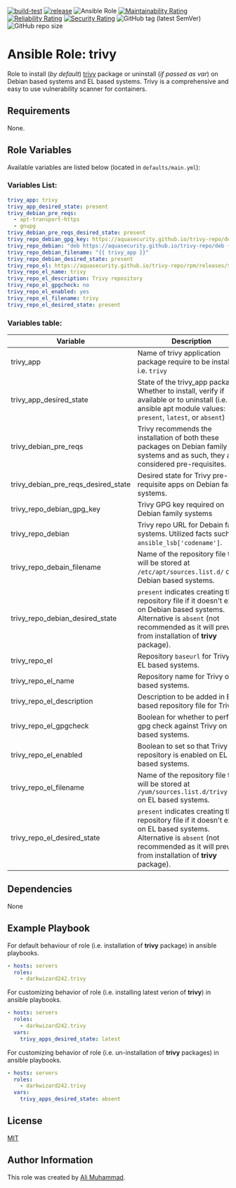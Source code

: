 [![build-test](https://github.com/darkwizard242/ansible-role-trivy/workflows/build-and-test/badge.svg?branch=master)](https://github.com/darkwizard242/ansible-role-trivy/actions?query=workflow%3Abuild-and-test) [![release](https://github.com/darkwizard242/ansible-role-trivy/workflows/release/badge.svg)](https://github.com/darkwizard242/ansible-role-trivy/actions?query=workflow%3Arelease) ![Ansible Role](https://img.shields.io/ansible/role/d/darkwizard242/trivy) [![Maintainability Rating](https://sonarcloud.io/api/project_badges/measure?project=ansible-role-trivy&metric=sqale_rating)](https://sonarcloud.io/dashboard?id=ansible-role-trivy) [![Reliability Rating](https://sonarcloud.io/api/project_badges/measure?project=ansible-role-trivy&metric=reliability_rating)](https://sonarcloud.io/dashboard?id=ansible-role-trivy) [![Security Rating](https://sonarcloud.io/api/project_badges/measure?project=ansible-role-trivy&metric=security_rating)](https://sonarcloud.io/dashboard?id=ansible-role-trivy) ![GitHub tag (latest SemVer)](https://img.shields.io/github/tag/darkwizard242/ansible-role-trivy?label=release) ![GitHub repo size](https://img.shields.io/github/repo-size/darkwizard242/ansible-role-trivy?color=orange&style=flat-square)

# Ansible Role: trivy

Role to install (_by default_) [trivy](https://github.com/aquasecurity/trivy) package or uninstall (_if passed as var_) on Debian based systems and EL based systems. Trivy is a comprehensive and easy to use vulnerability scanner for containers.

## Requirements

None.

## Role Variables

Available variables are listed below (located in `defaults/main.yml`):

### Variables List:

```yaml
trivy_app: trivy
trivy_app_desired_state: present
trivy_debian_pre_reqs:
  - apt-transport-https
  - gnupg
trivy_debian_pre_reqs_desired_state: present
trivy_repo_debian_gpg_key: https://aquasecurity.github.io/trivy-repo/deb/public.key
trivy_repo_debian: "deb https://aquasecurity.github.io/trivy-repo/deb {{ ansible_lsb['codename'] }} main"
trivy_repo_debian_filename: "{{ trivy_app }}"
trivy_repo_debian_desired_state: present
trivy_repo_el: https://aquasecurity.github.io/trivy-repo/rpm/releases/$releasever/$basearch/
trivy_repo_el_name: trivy
trivy_repo_el_description: Trivy repository
trivy_repo_el_gpgcheck: no
trivy_repo_el_enabled: yes
trivy_repo_el_filename: trivy
trivy_repo_el_desired_state: present
```

### Variables table:

Variable                            | Description
----------------------------------- | --------------------------------------------------------------------------------------------------------------------------------------------------------------------------------------------------
trivy_app                           | Name of trivy application package require to be installed i.e. `trivy`
trivy_app_desired_state             | State of the trivy_app package. Whether to install, verify if available or to uninstall (i.e. ansible apt module values: `present`, `latest`, or `absent`)
trivy_debian_pre_reqs               | Trivy recommends the installation of both these packages on Debian family systems and as such, they are considered pre-requisites.
trivy_debian_pre_reqs_desired_state | Desired state for Trivy pre-requisite apps on Debian family systems.
trivy_repo_debian_gpg_key           | Trivy GPG key required on Debian family systems
trivy_repo_debian                   | Trivy repo URL for Debain family systems. Utilized facts such as `ansible_lsb['codename']`.
trivy_repo_debain_filename          | Name of the repository file that will be stored at `/etc/apt/sources.list.d/` on Debian based systems.
trivy_repo_debian_desired_state     | `present` indicates creating the repository file if it doesn't exist on Debian based systems. Alternative is `absent` (not recommended as it will prevent from installation of **trivy** package).
trivy_repo_el                       | Repository `baseurl` for Trivy on EL based systems.
trivy_repo_el_name                  | Repository name for Trivy on EL based systems.
trivy_repo_el_description           | Description to be added in EL based repository file for Trivy.
trivy_repo_el_gpgcheck              | Boolean for whether to perform gpg check against Trivy on EL based systems.
trivy_repo_el_enabled               | Boolean to set so that Trivy repository is enabled on EL based systems.
trivy_repo_el_filename              | Name of the repository file that will be stored at `/yum/sources.list.d/trivy.repo` on EL based systems.
trivy_repo_el_desired_state         | `present` indicates creating the repository file if it doesn't exist on EL based systems. Alternative is `absent` (not recommended as it will prevent from installation of **trivy** package).

## Dependencies

None

## Example Playbook

For default behaviour of role (i.e. installation of **trivy** package) in ansible playbooks.

```yaml
- hosts: servers
  roles:
    - darkwizard242.trivy
```

For customizing behavior of role (i.e. installing latest verion of **trivy**) in ansible playbooks.

```yaml
- hosts: servers
  roles:
    - darkwizard242.trivy
  vars:
    trivy_apps_desired_state: latest
```

For customizing behavior of role (i.e. un-installation of **trivy** packages) in ansible playbooks.

```yaml
- hosts: servers
  roles:
    - darkwizard242.trivy
  vars:
    trivy_apps_desired_state: absent
```

## License

[MIT](https://github.com/darkwizard242/ansible-role-trivy/blob/master/LICENSE)

## Author Information

This role was created by [Ali Muhammad](https://www.alimuhammad.dev/).
